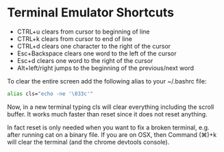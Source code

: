 # Terminal Emulator Shortcuts 

* CTRL+u clears from cursor to beginning of line
* CTRL+k clears from cursor to end of line
* CTRL+d clears one character to the right of the cursor
* Esc+Backspace clears one word to the left of the cursor
* Esc+d clears one word to the right of the cursor
* Alt+left/right jumps to the beginning of the previous/next word

To clear the entire screen add the following alias to your ~/.bashrc file:

```bash
alias cls="echo -ne '\033c'"
```

Now, in a new terminal typing cls will clear everything including the scroll buffer. 
It works much faster than reset since it does not reset anything.

In fact reset is only needed when you want to fix a broken terminal, e.g. after running cat on a binary file.
If you are on OSX, then Command (⌘)+k will clear the terminal (and the chrome devtools console).
